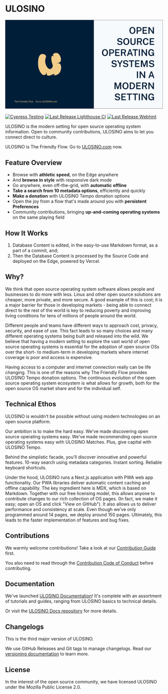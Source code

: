# ULOSINO

[![ULOSINO](./public/brand/flag.png)]()

[![Cypress Testing](https://github.com/ulosino/ulosino/actions/workflows/testing.yml/badge.svg)](https://github.com/ulosino/ulosino/actions/workflows/testing.yml)
[![Last Release Lighthouse CI](https://github.com/ulosino/ulosino/actions/workflows/lighthouse-release.yml/badge.svg)](https://github.com/ulosino/ulosino/actions/workflows/lighthouse-release.yml)
[![Last Release Webhint](https://github.com/ulosino/ulosino/actions/workflows/webhint-release.yml/badge.svg)](https://github.com/ulosino/ulosino/actions/workflows/webhint-release.yml)

ULOSINO is the modern setting for open source operating system information. Open to community contributions, ULOSINO aims to let you connect direct to culture.

ULOSINO is The Friendly Flow. Go to [ULOSINO.com](https://ulosino.com) now.

## Feature Overview

- Browse with **athletic speed**, on the Edge anywhere
- And **browse in style** with responsive dark mode
- Go anywhere, even off-the-grid, with **automatic offline**
- **Take a search from 10 metadata options**, efficiently and quickly
- **Make a donation** with ULOSINO Tempo donation options
- Open the joy from a flow that's made around you with **persistent Preferences**
- Community contributions, bringing **up-and-coming operating systems** on the same playing field

## How It Works

1. Database Content is edited, in the easy-to-use Markdown format, as a part of a commit, and;
2. Then the Database Content is processed by the Source Code and deployed on the Edge, powered by Vercel.

## Why?

We think that open source operating system software allows people and businesses to do more with less. Linux and other open source solutions are cheaper, more private, and more secure. A good example of this is cost; it is a major barrier for those in developing markets - being able to connect direct to the rest of the world is key to reducing poverty and improving living conditions for tens of millions of people around the world.

Different people and teams have different ways to approach cost, privacy, security, and ease of use. This fact leads to so many choices and many different operating systems being built and released into the wild. We believe that having a modern setting to explore the vast world of open source operating systems is essential for the adoption of open source OSs over the short- to medium-term in developing markets where internet coverage is poor and access is expensive.

Having access to a computer and internet connection really can be life changing. This is one of the reasons why The Friendly Flow provides ULOSINO Tempo donation options. The continuous evolution of the open source operating system ecosystem is what allows for growth, both for the open source OS market share and for the individual self.

## Technical Ethos

ULOSINO is wouldn't be possible without using modern technologies on an open source platform.

Our ambition is to make the hard easy. We've made discovering open source operating systems easy. We've made recommending open source operating systems easy with ULOSINO Matches. Plus, give capital with ULOSINO Tempo.

Behind the simplistic facade, you'll discover innovative and powerful features. 10-way search using metadata categories. Instant sorting. Reliable keyboard shortcuts.

Under the hood, ULOSINO runs a Next.js application with PWA web app functionality. Our PWA libraries deliver automatic content caching and offline capability. The key ingredient here is MDX, which is based on Markdown. Together with our free licensing model, this allows anyone to contribute changes to our rich collection of OS pages. (In fact, we make it easy; open an OS and click "View on GitHub"). It also allows us to deliver performance and consistency at scale. Even though we've only programmed around 14 pages, we deploy around 150 pages. Ultimately, this leads to the faster implementation of features and bug fixes.

## Contributions

We warmly welcome contributions! Take a look at our [Contribution Guide](https://github.com/ulosino/.github/blob/main/CONTRIBUTING.md) first.

You also need to read through the [Contribution Code of Conduct](https://github.com/ulosino/.github/blob/main/CODE_OF_CONDUCT.md) before contributing.

## Documentation

We've launched [ULOSINO Documentation](https://docs.ulosino.com)! It's complete with an assortment of tutorials and guides, ranging from ULOSINO basics to technical details.

Or visit the [ULOSINO Docs repository](https://github.com/ulosino/docs) for more details.

## Changelogs

This is the third major version of ULOSINO.

We use GitHub Releases and Git tags to manage changelogs. Read our [versioning documentation](https://docs.ulosino.com/docs/reference/versioning) to learn more.

## License

In the interest of the open source community, we have licensed ULOSINO under the Mozilla Public License 2.0.
